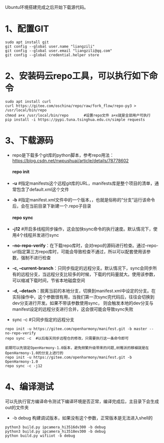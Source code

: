 Ubuntu环境搭建完成之后开始下载源代码。

# 1、配置GIT

```
sudo apt install git
git config --global user.name "liangzili"
git config --global user.email "liangzili@qq.com"
git config --global credential.helper store
```

# 2、安装码云repo工具，可以执行如下命令

```
sudo apt install curl
curl https://gitee.com/oschina/repo/raw/fork_flow/repo-py3 > /usr/local/bin/repo
chmod a+x /usr/local/bin/repo       #设置repo文件 a+x就是全部用户可执行
pip install -i https://pypi.tuna.tsinghua.edu.cn/simple requests
```

# 3、下载源码

- repo是下载多个git库的python脚本，参考repo用法：https://blog.csdn.net/nwpushuai/article/details/78778602

  #### repo init

- **-u**	#指定manifests这个远程git库的URL，manifests库是整个项目的清单，通常包含了default.xml这个文件

- **-b**	#指定manifest.xml文件中的一个版本，，也就是俗称的“分支”运行该命令后，会在当前目录下新建一个.repo子目录

  #### repo sync

- **-j12** #开启多线程同步操作，这会加快sync命令的执行速度。默认情况下，使用4个线程并发进行sync

- **–no-repo-verify**：在下载repo库时，会对repo的源码进行检查。通过–repo-url指定第三方repo库时，可能会导致检查不通过，所以可以配套使用该参数，强制不进行检查

- **-c, –current-branch**：只同步指定的远程分支。默认情况下，sync会同步所有的远程分支，当远程分支比较多的时候，下载的代码量就大。使用该参数，可以缩减下载时间，节省本地磁盘空间

- **-d, –detach**：脱离当前的本地分支，切换到manifest.xml中设定的分支。在实际操作中，这个参数很有用，当我们第一次sync完代码后，往往会切换到dev分支进行开发。如果不带该参数使用sync， 则会触发本地的dev分支与manifest设定的远程分支进行合并，这会很可能会导致sync失败

- sync -c			#只同步指定的远程分支

```
repo init -u https://gitee.com/openharmony/manifest.git -b master --no-repo-verify
repo sync -c  #以后每天同步远程仓的修改，只需要执行这一条命令即可

前期可以先锁定OpenHarmony-1.0版本，避免频繁升级带来的问题,树莓派的移植就是在OpenHarmony-1.0的分支上进行的 
repo init -u https://gitee.com/openharmony/manifest.git -b OpenHarmony-1.0
repo sync -c -j12
```

# 4、编译测试

可以先执行官方编译命令测试下编译环境是否正常，编译完成后，主目录下会生成out的文件夹

- -b debug 构建调试版本，如果没有这个参数，正常版本是无法进入shell的

```
python3 build.py ipcamera_hi3516dv300 -b debug
python3 build.py ipcamera_hi3518ev300 -b debug
python build.py wifiiot -b debug
```